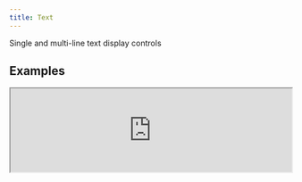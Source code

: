```yaml
---
title: Text
---
```

Single and multi-line text display controls

## Examples

<div><iframe style="width: 100%; margin: 0;" src="http://ui-demos.blankapp.org/text-example" scrolling="no" /></div>

```jsx
<Text>Text</Text>
```

## API

Based on https://facebook.github.io/react-native/docs/text.html
